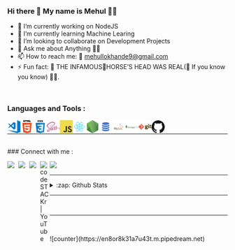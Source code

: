 ### Hi there 👋 My name is Mehul 	:man_technologist:



<!--
**MEHUL25/MEHUL25** is a ✨ _special_ ✨ repository because its `README.md` (this file) appears on your GitHub profile.

Here are some ideas to get you started:
-->

- 🔭 I’m currently working on NodeJS
- 🌱 I’m currently learning Machine Learing
- 👯 I’m looking to collaborate on Development Projects
- 💬 Ask me about Anything :male_detective:
- 📫 How to reach me: :e-mail: mehullokhande9@gmail.com
- ⚡ Fun fact: :cowboy_hat_face: THE INFAMOUS:horse:HORSE’S HEAD WAS REAL(:zany_face: If you know you know) :man_in_tuxedo:.


<br>

### Languages and Tools : 

<img align="left" alt="Visual Studio Code" width="30px" src="https://raw.githubusercontent.com/github/explore/80688e429a7d4ef2fca1e82350fe8e3517d3494d/topics/visual-studio-code/visual-studio-code.png" />
<img align="left" alt="HTML5" width="30px" src="https://raw.githubusercontent.com/github/explore/80688e429a7d4ef2fca1e82350fe8e3517d3494d/topics/html/html.png" />
<img align="left" alt="CSS3" width="30px" src="https://raw.githubusercontent.com/github/explore/80688e429a7d4ef2fca1e82350fe8e3517d3494d/topics/css/css.png" />
<img align="left" alt="Sass" width="30px" src="https://raw.githubusercontent.com/github/explore/80688e429a7d4ef2fca1e82350fe8e3517d3494d/topics/sass/sass.png" />
<img align="left" alt="JavaScript" width="30px" src="https://raw.githubusercontent.com/github/explore/80688e429a7d4ef2fca1e82350fe8e3517d3494d/topics/javascript/javascript.png" />
<img align="left" alt="React" width="30px" src="https://raw.githubusercontent.com/github/explore/80688e429a7d4ef2fca1e82350fe8e3517d3494d/topics/react/react.png" />
<img align="left" alt="Node.js" width="30px" src="https://raw.githubusercontent.com/github/explore/80688e429a7d4ef2fca1e82350fe8e3517d3494d/topics/nodejs/nodejs.png" />
<img align="left" alt="SQL" width="30px" src="https://raw.githubusercontent.com/github/explore/80688e429a7d4ef2fca1e82350fe8e3517d3494d/topics/sql/sql.png" />
<img align="left" alt="MySQL" width="30px" src="https://raw.githubusercontent.com/github/explore/80688e429a7d4ef2fca1e82350fe8e3517d3494d/topics/mysql/mysql.png" />
<img align="left" alt="MongoDB" width="30px" src="https://raw.githubusercontent.com/github/explore/80688e429a7d4ef2fca1e82350fe8e3517d3494d/topics/mongodb/mongodb.png" />
<img align="left" alt="Git" width="30px" src="https://raw.githubusercontent.com/github/explore/80688e429a7d4ef2fca1e82350fe8e3517d3494d/topics/git/git.png" />
<img align="left" alt="GitHub" width="30px" src="https://raw.githubusercontent.com/github/explore/78df643247d429f6cc873026c0622819ad797942/topics/github/github.png" />


<br>
<hr>
<br>
### Connect with me : 

<img align="left" width="25px" src="https://cdn.jsdelivr.net/npm/simple-icons@v3/icons/twitter.svg" /> &nbsp;&nbsp; 
<img align="left" width="25px" src="https://cdn.jsdelivr.net/npm/simple-icons@v3/icons/linkedin.svg" />&nbsp;&nbsp; 
<img align="left" width="25px" src="https://cdn.jsdelivr.net/npm/simple-icons@v3/icons/instagram.svg" />&nbsp;&nbsp; 
<img align="left" alt="codeSTACKr | YouTube" width="22px" src="https://cdn.jsdelivr.net/npm/simple-icons@v3/icons/youtube.svg" />&nbsp;&nbsp; 
<img align="left" width="25px" src="https://simpleicon.com/wp-content/uploads/new-email.png" />&nbsp;&nbsp; 

---

<details>
  <summary>:zap: Github Stats</summary>

  <img align="left" alt="codeSTACKr's Github Stats" src="https://github-readme-stats.vercel.app/api?username=MEHUL25&show_icons=true&hide_border=true" />

</details>

---
<br>
<hr>
<br>
<p style="align=right">![counter](https://en8or8k31a7u43t.m.pipedream.net)</p>
